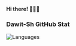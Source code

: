 #### Hi there! 👑🍻🐧



### Dawit-Sh GitHub Stat

![Languages](https://github-readme-stats.vercel.app/api/top-langs/?username=Dawit-Sh&theme=merko&layout=compact)



<!--


Here are some ideas to get you started:

- 🔭 I’m currently working on ...
- 🌱 I’m currently learning ...
- 👯 I’m looking to collaborate on ...
- 🤔 I’m looking for help with ...
- 💬 Ask me about ...
- 📫 How to reach me: ...
- 😄 Pronouns: ...
- ⚡️ Fun fact: ...
-->
